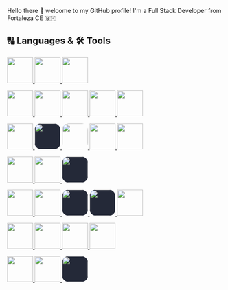 Hello there 👋 welcome to my GitHub profile!
I'm a Full Stack Developer from Fortaleza CE 🇧🇷

## 🔠 Languages & 🛠️ Tools
<p>
  <a href="https://git-scm.com/">
    <img src="https://skillicons.dev/icons?i=git" width="60" height="60" />
  </a>
  <a href="https://github.com/">
    <img src="https://skillicons.dev/icons?i=github" width="60" height="60"/>
  </a>
  <a href="https://gitlab.com/">
    <img src="https://skillicons.dev/icons?i=gitlab" width="60" height="60"/>
  </a>
</p>

<p>
  <a href="https://developer.mozilla.org/en-US/docs/Web/JavaScript">
    <img src="https://skillicons.dev/icons?i=js" width="60" height="60"/>
  </a>
  <a href="https://www.typescriptlang.org/">
    <img src="https://skillicons.dev/icons?i=ts" width="60" height="60"/>
  </a>
  <a href="https://jquery.com/">
    <img src="https://skillicons.dev/icons?i=jquery" width="60" height="60"/>
  </a>
  <a href="https://react.dev/">
    <img src="https://skillicons.dev/icons?i=react" width="60" height="60"/>
  </a>
  <a href="https://getbootstrap.com/">
    <img src="https://skillicons.dev/icons?i=bootstrap" width="60" height="60"/>
  </a>
</p>
<p>
  </a>
    <a href="https://nodejs.org/">
    <img src="https://skillicons.dev/icons?i=nodejs" width="60" height="60"/>
  </a>
  </a>
    <a href="https://pnpm.io/">
    <img src="https://www.svgrepo.com/show/373778/light-pnpm.svg" width="60" height="60"style="background:#242938; border-radius: 15px;" />
  </a>
  </a>
    <a href="https://www.npmjs.com/">
    <img src="https://www.svgrepo.com/show/354126/npm-icon.svg" width="60" height="60"style="border-radius: 15px;" />
  </a>
  <a href="https://expressjs.com/">
    <img src="https://skillicons.dev/icons?i=expressjs" width="60" height="60"/>
  </a>
  <a href="https://vitejs.dev/">
    <img src="https://skillicons.dev/icons?i=vite" width="60" height="60"/>
  </a>
</p>

<p>
  <a href="https://www.mysql.com/">
    <img src="https://skillicons.dev/icons?i=mysql" width="60" height="60"/>
  </a>
  <a href="https://www.sqlite.org/">
    <img src="https://skillicons.dev/icons?i=sqlite" width="60" height="60"/>
  </a>
    <a href="https://www.microsoft.com/en-us/sql-server">
    <img src="https://img.icons8.com/?size=256&id=laYYF3dV0Iew&format=png" width="60" height="60"style="background:#242938; border-radius: 15px;" />
  </a>
</p>

<p>
  <a href="https://www.nginx.com/">
    <img src="https://skillicons.dev/icons?i=nginx" width="60" height="60"/>
  </a>
  <a href="https://www.php.net/">
    <img src="https://skillicons.dev/icons?i=php" width="60" height="60"/>
  </a>
  <a href="https://getcomposer.org/">
    <img src="https://www.svgrepo.com/show/373521/composer.svg" width="60" height="60"style="background:#242938; border-radius: 15px;" />
  </a>
  <a href="https://framework.zend.com/">
    <img src="https://cdn.jsdelivr.net/gh/devicons/devicon/icons/zend/zend-plain.svg" width="60" height="60"style="background:#242938; border-radius: 15px;" />
  </a>
  <a href="https://www.markdownguide.org/">
    <img src="https://skillicons.dev/icons?i=md" width="60" height="60"/>
  </a>
</p>

<p>
  <a href="https://dotnet.microsoft.com/">
    <img src="https://skillicons.dev/icons?i=dotnet" width="60" height="60"/>
  </a>
  <a href="https://dotnet.microsoft.com/en-us/languages/csharp">
    <img src="https://skillicons.dev/icons?i=cs" width="60" height="60"/>
  </a>
    <a href="https://learn.microsoft.com/en-us/dotnet/standard/base-types/regular-expression-language-quick-reference">
    <img src="https://skillicons.dev/icons?i=regex" width="60" height="60"/>
  </a>
  <a href="https://www.postman.com/">
    <img src="https://skillicons.dev/icons?i=postman" width="60" height="60"/>
  </a>
</p>

<p>
  <a href="https://visualstudio.microsoft.com/">
    <img src="https://skillicons.dev/icons?i=visualstudio" width="60" height="60"/>
  </a>
  <a href="https://code.visualstudio.com/">
    <img src="https://skillicons.dev/icons?i=vscode" width="60" height="60"/>
  </a>
  <a href="https://www.embarcadero.com/br/products/delphi">
    <img src="https://d2ohlsp9gwqc7h.cloudfront.net/images/logos/delphi-logo-128.webp" width="60" height="60"style="background:#242938; border-radius: 15px;" />
  </a>
</p>
<!--
<p>
  <a href="https://dart.dev/">
    <img src="https://skillicons.dev/icons?i=dart" width="60" height="60"/>
  </a>
  <a href="https://flutter.dev/">
    <img src="https://skillicons.dev/icons?i=flutter" width="60" height="60"/>
  </a>
    <a href="https://dart.dev/">
    <img src="https://skillicons.dev/icons?i=laravel" width="60" height="60"/>
  </a>
</p>
<p>
  <a href="https://www.mongodb.com/">
    <img src="https://skillicons.dev/icons?i=mongodb" width="60" height="60"/>
  </a>
  <a href="https://nestjs.com/">
    <img src="https://skillicons.dev/icons?i=nestjs" width="60" height="60"/>
  </a>
    <a href="https://microsoft.com/PowerShell">
    <img src="https://skillicons.dev/icons?i=pwsh" width="60" height="60"/>
  </a>
</p>
-->
